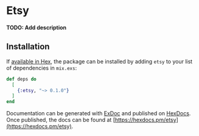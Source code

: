 # Etsy

**TODO: Add description**

## Installation

If [available in Hex](https://hex.pm/docs/publish), the package can be installed
by adding `etsy` to your list of dependencies in `mix.exs`:

```elixir
def deps do
  [
    {:etsy, "~> 0.1.0"}
  ]
end
```

Documentation can be generated with [ExDoc](https://github.com/elixir-lang/ex_doc)
and published on [HexDocs](https://hexdocs.pm). Once published, the docs can
be found at [https://hexdocs.pm/etsy](https://hexdocs.pm/etsy).

